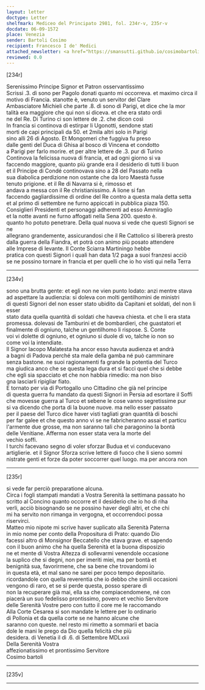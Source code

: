 ```yaml
---
layout: letter
doctype: Letter
shelfmark: Mediceo del Principato 2981, fol. 234r-v, 235r-v
docdate: 06-09-1572
place: Venezia
sender: Bartoli Cosimo
recipient: Francesco I de' Medici
attached_newsletter: <a href="https://smansutti.github.io/cosimobartoli/texts/3081_092/">3081_092</a>
reviewed: 0.0
---
```


[234r]  
  
  
Serenissimo Principe Signor et Patron osservantissimo  
Scrissi .3. dì sono per Pagolo donati quanto mi occorreva. et maximo circa il  
motivo di Francia. stanotte è, venuto un servitor del Clare  
Ambasciatore Michieli che parte .8. dì sono di Parigi, et dice che la mor  
talità era maggiore che qui non si diceva. et che era stato ordi  
ne del Re. Di Turino ci son lettere de .2. che dicon così  
In francia si continova di estirpar li Ugonotti, sendone stati  
morti de capi principali da 50. et 2mila altri solo in Parigi  
sino alli 26 di Agosto. Et Mongomeri che fuggiva fu preso  
dalle genti del Duca di Ghisa al bosco di Vincena et condotto  
a Parigi per farlo morire. et per altre lettere de .3. pur di Turino  
Continova la felicissa nuova di francia, et ad ogni giorno si va  
faccendo maggiore, quanto più grande era il desiderio di tutti li buon  
et il Principe di Condé continovava sino a 28 del Passato nella  
sua diabolica perdizione non ostante che da loro Maestà fusse  
tenuto prigione. et il Re di Navarra si è, rimosso et  
andava a messa con il Re christianissimo. A lione si fan  
faccendo gagliardissime di ordine del Re contro a questa mala detta setta  
et al primo di settembre ne furno appiccati in pubblica piaza 150.  
Consiglieri Presidenti et personaggi adherenti ad esso Ammiraglio  
et la notte avanti ne furno affogati nella Sena 200. questo è.  
quanto ho potuto penetrare. Della qual nuova si vede che questi Signori se ne  
allegrano grandemente, assicurandosi che il Re Cattolico si libererà presto  
dalla guerra della Fiandra, et potrà con animo più posato attendere  
alle Imprese di levante. Il Conte Sciarra Martiningo hebbe  
pratica con questi Signori i quali han data 1/2 paga a suoi franzesi acciò  
se ne possino tornare in francia et per quelli che io ho visti qui nella Terra  
  
---  

[234v]  
  
  
sono una brutta gente: et egli non ne vien punto lodato: anzi mentre stava  
ad aspettare la audienzia: si doleva con molti gentilhomini de ministri  
di questi Signori del non esser stato ubidito da Capitani et soldati, del non li esser  
stato data quella quantità di soldati che haveva chiesta. et che li era stata  
promessa. dolevasi de Tamburini et de bombardieri, che guastatori et  
finalmente di ogniuno, talche un gentilhomo li rispose. S. Conte  
voi vi dolette di ogniuno, et ogniuno si duole di vo, talche io non so  
come voi la intendiate.  
Il Signor Iacopo Malatesta ha ancor esso havuta audienza et andrà  
a bagni di Padova perché sta male della gamba né può camminare  
senza bastone. ne suoi ragionamenti fa grande la potentia del Turco  
ma giudica anco che se questa lega dura et si facci quel che si debbe  
che egli sia spacciato et che non habbia rimedio: ma non biso  
gna lasciarli ripigliar fiato.  
E tornato per via di Portogallo uno Cittadino che già nel principe  
di questa guerra fu mandato da questi Signori in Persia ad esortare il Soffi  
che movesse guerra al Turco et sebene le cose vanno segretissime pur  
si va dicendo che porta di la buone nuove. ma nello esser passato  
per il paese del Turco dice haver visti tagliati gran quantità di boschi  
per far galee et che questo anno vi se ne fabricheranno assai et particu  
l'armente due grosse, ma non saranno tali che paragonino la bontà  
delle Venitiane. Afferma non esser stata vera la morte del  
vechio soffi.  
I turchi facevano segno di voler sforzar Budua et vi conducevano  
artiglierie. et il Signor Sforza scrive lettere di fuoco che li sieno sommi  
nistrate genti et forze da poter soccorrer quel luogo. ma per ancora non  
  
---  

[235r]  
  
  
si vede far perciò preparatione alcuna.  
Circa i fogli stampati mandati a Vostra Serenità la settimana passato ho  
scritto al Concino quanto occorre et il desiderio che io ho di riha  
verli, acciò bisognando se ne possino haver degli altri, et che chi  
mi ha servito non rimanga in vergogna, et occorrendoci possa  
riservirci.  
Matteo mio nipote mi scrive haver suplicato alla Serenità Paterna  
in mio nome per conto della Propositura di Prato: quando Dio  
facessi altro di Monsignor Beccatello che stava grave. et sapendo  
con il buon animo che ha quella Serenità et la buona disposizio  
ne et mente di Vostra Altezza di sollevarmi venendole occasione  
la suplico che si degni, non per imeriti miei, ma per bontà et  
benignità sua, favorirmene, che sa bene che trovandomi io  
in questa età, et mal sano ne sarei per poco tempo depositario.  
ricordandole con quella reverentia che io debbo che simili occasioni  
vengono di raro, et se si perde questa, posso sperare di  
non la recuperare già mai, ella sa che compiacendomene, né con  
piacerà un suo fedelisso prontissimo, povero et vechio Servitore  
delle Serenità Vostre pero con tutto il core me le raccomando  
Alla Corte Cesarea si son mandate le lettere per lo ordinario  
di Pollonia et da quella corte se ne hanno alcune che  
saranno con queste. nel resto mi rimetto a sommarii et bacia  
dole le mani le prego da Dio quella felicità che più  
desidera. di Venetia il dì .6. di Settembre MDLxxii  
Della Serenità Vostra  
affezionatissimo et prontissimo Servitore  
Cosimo bartoli  
  
---  

[235v]  
  
  
  
---  

